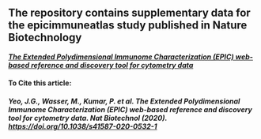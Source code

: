 ## The repository contains supplementary data for the epicimmuneatlas study published in Nature Biotechnology
[***The Extended Polydimensional Immunome Characterization (EPIC) web-based reference and discovery tool for cytometry data***](https://www.nature.com/articles/s41587-020-0532-1)

#### To Cite this article:

##### Yeo, J.G., Wasser, M., Kumar, P. et al. The Extended Polydimensional Immunome Characterization (EPIC) web-based reference and discovery tool for cytometry data. Nat Biotechnol (2020). https://doi.org/10.1038/s41587-020-0532-1
